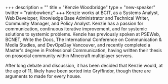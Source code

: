 +++
description = ""
title = "Kenzie Woodbridge"
type = "new-speaker"
twitter = "rainbowkenz"
+++
Kenzie works at BCIT, as a Systems Analyst, Web Developer, Knowledge Base Administrator and Technical Writer, Community Manager, and Policy Analyst. Kenzie has a passion for communication, continuous iterative improvement, and for systemic solutions to systemic problems. Kenzie has previously spoken at PSEWeb, BCNET, Write the Docs,  The International Conference on Communication & Media Studies, and DevOpsDay Vancouver, and recently completed a Master's degree in Professional Communication, having written their thesis on prosocial community within Minecraft multiplayer servers. 

After long debate and discussion, it has been decided that Kenzie would, at the age of 11, likely have been sorted into Gryffindor, though there are arguments to made for every house.